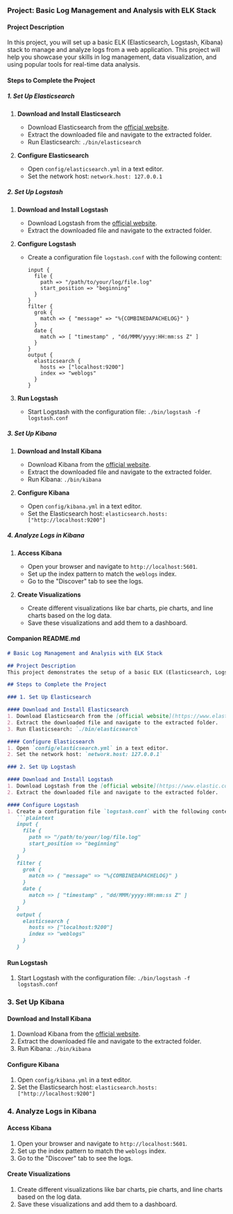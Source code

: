 ### Project: Basic Log Management and Analysis with ELK Stack

#### Project Description
In this project, you will set up a basic ELK (Elasticsearch, Logstash, Kibana) stack to manage and analyze logs from a web application. This project will help you showcase your skills in log management, data visualization, and using popular tools for real-time data analysis.

#### Steps to Complete the Project

##### 1. Set Up Elasticsearch
1. **Download and Install Elasticsearch**
   - Download Elasticsearch from the [official website](https://www.elastic.co/downloads/elasticsearch).
   - Extract the downloaded file and navigate to the extracted folder.
   - Run Elasticsearch: `./bin/elasticsearch`

2. **Configure Elasticsearch**
   - Open `config/elasticsearch.yml` in a text editor.
   - Set the network host: `network.host: 127.0.0.1`

##### 2. Set Up Logstash
1. **Download and Install Logstash**
   - Download Logstash from the [official website](https://www.elastic.co/downloads/logstash).
   - Extract the downloaded file and navigate to the extracted folder.

2. **Configure Logstash**
   - Create a configuration file `logstash.conf` with the following content:
     ```plaintext
     input {
       file {
         path => "/path/to/your/log/file.log"
         start_position => "beginning"
       }
     }
     filter {
       grok {
         match => { "message" => "%{COMBINEDAPACHELOG}" }
       }
       date {
         match => [ "timestamp" , "dd/MMM/yyyy:HH:mm:ss Z" ]
       }
     }
     output {
       elasticsearch {
         hosts => ["localhost:9200"]
         index => "weblogs"
       }
     }
     ```

3. **Run Logstash**
   - Start Logstash with the configuration file: `./bin/logstash -f logstash.conf`

##### 3. Set Up Kibana
1. **Download and Install Kibana**
   - Download Kibana from the [official website](https://www.elastic.co/downloads/kibana).
   - Extract the downloaded file and navigate to the extracted folder.
   - Run Kibana: `./bin/kibana`

2. **Configure Kibana**
   - Open `config/kibana.yml` in a text editor.
   - Set the Elasticsearch host: `elasticsearch.hosts: ["http://localhost:9200"]`

##### 4. Analyze Logs in Kibana
1. **Access Kibana**
   - Open your browser and navigate to `http://localhost:5601`.
   - Set up the index pattern to match the `weblogs` index.
   - Go to the "Discover" tab to see the logs.

2. **Create Visualizations**
   - Create different visualizations like bar charts, pie charts, and line charts based on the log data.
   - Save these visualizations and add them to a dashboard.

#### Companion README.md

```markdown
# Basic Log Management and Analysis with ELK Stack

## Project Description
This project demonstrates the setup of a basic ELK (Elasticsearch, Logstash, Kibana) stack to manage and analyze logs from a web application. It showcases skills in log management, data visualization, and real-time data analysis using popular tools.

## Steps to Complete the Project

### 1. Set Up Elasticsearch

#### Download and Install Elasticsearch
1. Download Elasticsearch from the [official website](https://www.elastic.co/downloads/elasticsearch).
2. Extract the downloaded file and navigate to the extracted folder.
3. Run Elasticsearch: `./bin/elasticsearch`

#### Configure Elasticsearch
1. Open `config/elasticsearch.yml` in a text editor.
2. Set the network host: `network.host: 127.0.0.1`

### 2. Set Up Logstash

#### Download and Install Logstash
1. Download Logstash from the [official website](https://www.elastic.co/downloads/logstash).
2. Extract the downloaded file and navigate to the extracted folder.

#### Configure Logstash
1. Create a configuration file `logstash.conf` with the following content:
   ```plaintext
   input {
     file {
       path => "/path/to/your/log/file.log"
       start_position => "beginning"
     }
   }
   filter {
     grok {
       match => { "message" => "%{COMBINEDAPACHELOG}" }
     }
     date {
       match => [ "timestamp" , "dd/MMM/yyyy:HH:mm:ss Z" ]
     }
   }
   output {
     elasticsearch {
       hosts => ["localhost:9200"]
       index => "weblogs"
     }
   }
   ```

#### Run Logstash
1. Start Logstash with the configuration file: `./bin/logstash -f logstash.conf`

### 3. Set Up Kibana

#### Download and Install Kibana
1. Download Kibana from the [official website](https://www.elastic.co/downloads/kibana).
2. Extract the downloaded file and navigate to the extracted folder.
3. Run Kibana: `./bin/kibana`

#### Configure Kibana
1. Open `config/kibana.yml` in a text editor.
2. Set the Elasticsearch host: `elasticsearch.hosts: ["http://localhost:9200"]`

### 4. Analyze Logs in Kibana

#### Access Kibana
1. Open your browser and navigate to `http://localhost:5601`.
2. Set up the index pattern to match the `weblogs` index.
3. Go to the "Discover" tab to see the logs.

#### Create Visualizations
1. Create different visualizations like bar charts, pie charts, and line charts based on the log data.
2. Save these visualizations and add them to a dashboard.
